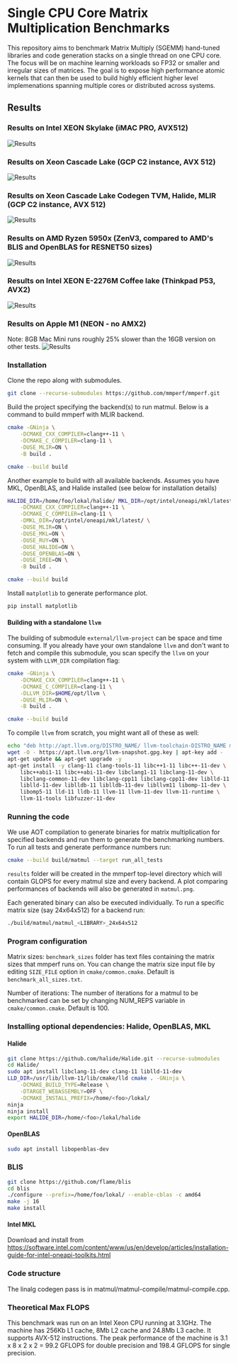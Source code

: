 # Single CPU Core Matrix Multiplication Benchmarks

This repository aims to benchmark Matrix Multiply (SGEMM) hand-tuned libraries and code generation stacks on a single thread on one CPU core. The focus will be on machine learning workloads so FP32 or smaller and irregular sizes of matrices. The goal is to expose high performance atomic kernels that can then be used to build highly efficient higher level implemenations spanning multiple cores or distributed across systems. 

## Results

### Results on Intel XEON Skylake (iMAC PRO, AVX512)
![Results](https://github.com/mmperf/mmperf/raw/main/official_results/skylake-avx512/2021-01-31_19-11-51-528540/matmul.png)

### Results on Xeon Cascade Lake (GCP C2 instance, AVX 512)
![Results](https://github.com/mmperf/mmperf/raw/main/official_results/cascadelake/2021-01-31_15-47-19-968148/matmul.png)

### Results on Xeon Cascade Lake Codegen TVM, Halide, MLIR (GCP C2 instance, AVX 512)
![Results](https://github.com/mmperf/mmperf/raw/main/official_results/skylake-avx512/2021-02-03_21-27-25-624537/matmul.png)

### Results on AMD Ryzen 5950x (ZenV3, compared to AMD's BLIS and OpenBLAS for RESNET50 sizes)
![Results](https://github.com/mmperf/mmperf/raw/main/official_results/znver2/2021-01-29_16-16-24-502902/matmul.png)

### Results on Intel XEON E-2276M Coffee lake (Thinkpad P53, AVX2)
![Results](https://github.com/mmperf/mmperf/raw/main/official_results/haswell/2021-02-03_14-06-35-488724/matmul.png)

### Results on Apple M1 (NEON - no AMX2)
Note: 8GB Mac Mini runs roughly 25% slower than the 16GB version on other tests.
![Results](https://github.com/mmperf/mmperf/raw/main/official_results/apple-a13/2021-01-26_15-39-08/matmul.png)

### Installation
Clone the repo along with submodules.

```bash
git clone --recurse-submodules https://github.com/mmperf/mmperf.git
```

Build the project specifying the backend(s) to run matmul. Below is a command to build mmperf with MLIR backend.

```bash
cmake -GNinja \
    -DCMAKE_CXX_COMPILER=clang++-11 \
    -DCMAKE_C_COMPILER=clang-11 \
    -DUSE_MLIR=ON \
    -B build .

cmake --build build
```

Another example to build with all available backends. Assumes you have MKL, OpenBLAS, and Halide installed (see below for installation details)

```bash
HALIDE_DIR=/home/foo/lokal/halide/ MKL_DIR=/opt/intel/oneapi/mkl/latest/ cmake -GNinja \
    -DCMAKE_CXX_COMPILER=clang++-11 \
    -DCMAKE_C_COMPILER=clang-11 \
    -DMKL_DIR=/opt/intel/oneapi/mkl/latest/ \
    -DUSE_MLIR=ON \
    -DUSE_MKL=ON \
    -DUSE_RUY=ON \
    -DUSE_HALIDE=ON \
    -DUSE_OPENBLAS=ON \
    -DUSE_IREE=ON \
    -B build .

cmake --build build
```

Install `matplotlib` to generate performance plot.

```bash
pip install matplotlib
```

#### Building with a standalone `llvm`
The building of submodule `external/llvm-project` can be space and time consuming. If you already have your own standalone `llvm` and don't want to fetch and compile this submodule, you scan specify the `llvm` on your system with `LLVM_DIR` compilation flag:

```bash
cmake -GNinja \
    -DCMAKE_CXX_COMPILER=clang++-11 \
    -DCMAKE_C_COMPILER=clang-11 \
    -DLLVM_DIR=$HOME/opt/llvm \
    -DUSE_MLIR=ON \
    -B build .

cmake --build build
```

To compile `llvm` from scratch, you might want all of these as well:

```bash
echo "deb http://apt.llvm.org/DISTRO_NAME/ llvm-toolchain-DISTRO_NAME main" >> /etc/apt/sources.list
wget -O - https://apt.llvm.org/llvm-snapshot.gpg.key | apt-key add -
apt-get update && apt-get upgrade -y
apt-get install -y clang-11 clang-tools-11 libc++1-11 libc++-11-dev \
    libc++abi1-11 libc++abi-11-dev libclang1-11 libclang-11-dev \
    libclang-common-11-dev libclang-cpp11 libclang-cpp11-dev liblld-11 \
    liblld-11-dev liblldb-11 liblldb-11-dev libllvm11 libomp-11-dev \
    libomp5-11 lld-11 lldb-11 llvm-11 llvm-11-dev llvm-11-runtime \
    llvm-11-tools libfuzzer-11-dev
```

### Running the code

We use AOT compilation to generate binaries for matrix multiplication for specified backends
and run them to generate the benchmarking numbers. To run all tests and generate performance numbers run: 

```bash
cmake --build build/matmul --target run_all_tests
```

`results` folder will be created in the mmperf top-level directory which will contain GLOPS for every matmul size and every backend. A plot comparing performances of backends will also be generated in `matmul.png`.  

Each generated binary can also be executed individually. To run a specific matrix size (say 24x64x512) for a backend run:

```bash
./build/matmul/matmul_<LIBRARY>_24x64x512
```

### Program configuration

Matrix sizes: `benchmark_sizes` folder has text files containing the matrix sizes that mmperf runs on. You can change the matrix size input file by editing `SIZE_FILE` option in `cmake/common.cmake`. Default is `benchmark_all_sizes.txt`.

Number of iterations: The number of iterations for a matmul to be benchmarked can be set by changing NUM_REPS variable in `cmake/common.cmake`. Default is 100.

### Installing optional dependencies: Halide, OpenBLAS, MKL

#### Halide
```bash
git clone https://github.com/halide/Halide.git --recurse-submodules
cd Halide/
sudo apt install libclang-11-dev clang-11 liblld-11-dev
LLD_DIR=/usr/lib/llvm-11/lib/cmake/lld cmake . -GNinja \
    -DCMAKE_BUILD_TYPE=Release \
    -DTARGET_WEBASSEMBLY=OFF \
    -DCMAKE_INSTALL_PREFIX=/home/<foo>/lokal/
ninja
ninja install
export HALIDE_DIR=/home/<foo>/lokal/halide
```

#### OpenBLAS
```bash
sudo apt install libopenblas-dev
```

### BLIS
```bash
git clone https://github.com/flame/blis
cd blis
./configure --prefix=/home/foo/lokal/ --enable-cblas -c amd64
make -j 16
make install
```

#### Intel MKL
Download and install from https://software.intel.com/content/www/us/en/develop/articles/installation-guide-for-intel-oneapi-toolkits.html

### Code structure

The linalg codegen pass is in matmul/matmul-compile/matmul-compile.cpp.

### Theoretical Max FLOPS

This benchmark was run on an Intel Xeon CPU running at 3.1GHz. The machine has 256Kb L1 cache, 8Mb L2 cache and 24.8Mb L3 cache. It supports AVX-512 instructions. The peak performance of the machine is 3.1 x 8 x 2 x 2 = 99.2 GFLOPS for double precision and 198.4 GFLOPS for single precision.

